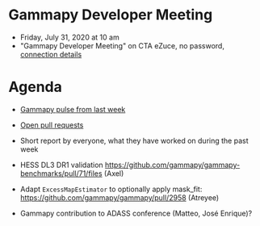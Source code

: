 # Gammapy Developer Meeting

* Friday, July 31, 2020 at 10 am
* "Gammapy Developer Meeting" on CTA eZuce, no password, [connection details](ezuce.txt)

# Agenda

* [Gammapy pulse from last week](https://github.com/gammapy/gammapy/pulse)
* [Open pull requests](https://github.com/gammapy/gammapy/pulls)
* Short report by everyone, what they have worked on during the past week 


* HESS DL3 DR1 validation https://github.com/gammapy/gammapy-benchmarks/pull/71/files (Axel)
* Adapt `ExcessMapEstimator` to optionally apply mask_fit: https://github.com/gammapy/gammapy/pull/2958 (Atreyee)
* Gammapy contribution to ADASS conference (Matteo, José Enrique)?

